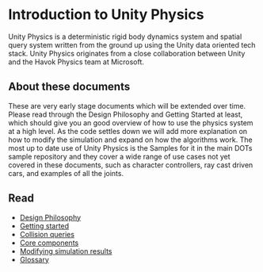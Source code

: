 Introduction to Unity Physics
======

Unity Physics is a deterministic rigid body dynamics system and spatial query system written from the ground up using the Unity data oriented tech stack. Unity Physics originates from a close collaboration between Unity and the Havok Physics team at Microsoft.  

## About these documents

These are very early stage documents which will be extended over time. Please read through the Design Philosophy and Getting Started at least, which should give you an good overview of how to use the physics system at a high level. As the code settles down we will add more explanation on how to modify the simulation and expand on how the algorithms work. The most up to date use of Unity Physics is the Samples for it in the main DOTs sample repository and they cover a wide range of use cases not yet covered in these documents, such as  character controllers, ray cast driven cars, and examples of all the joints.

## Read

* [Design Philosophy](design.md)
* [Getting started](getting_started.md)
* [Collision queries](collision_queries.md)
* [Core components](core_components.md)
* [Modifying simulation results](simulation_modification.md)
* [Glossary](glossary.md)
